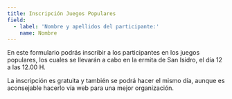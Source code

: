 ```yaml
---
title: Inscripción Juegos Populares
field:
  - label: 'Nombre y apellidos del participante:'
    name: Nombre
---
```


En este formulario podrás inscribir a los participantes en los juegos populares, los cuales se llevarán a cabo en la ermita de San Isidro, el día 12 a las 12.00 H.

La inscripción es gratuita y también se podrá hacer el mismo día, aunque es aconsejable hacerlo vía web para una mejor organización.
